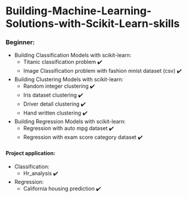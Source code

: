 # Building-Machine-Learning-Solutions-with-Scikit-Learn-skills

### Beginner:
* Building Classification Models with scikit-learn: <br/>
   + Titanic classification problem ✔️ <br/>
   + Image Classification problem with fashion mnist dataset (csv) ✔️ <br/>
* Building Clustering Models with scikit-learn: <br/>
   + Random integer clustering ✔️ <br/>
   + Iris dataset clustering ✔️ <br/>
   + Driver detail clustering ✔️ <br/>
   + Hand written clustering ✔️ <br/>
* Building Regression Models with scikit-learn:
   + Regression with auto mpg dataset ✔️
   + Regression with exam score category dataset ✔️
#### Project application:
* Classification:
   + Hr_analysis ✔️
* Regression:
   + California housing prediction ✔️

